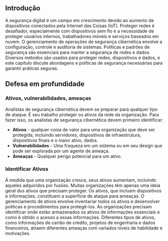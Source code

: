 ## Introdução

A segurança digital é um campo em crescimento devido ao aumento de dispositivos conectados pela Internet das Coisas (IoT). Proteger redes é desafiador, especialmente com dispositivos sem fio e a necessidade de proteger usuários internos, trabalhadores móveis e serviços baseados em nuvem. O gerenciamento de operações de segurança cibernética envolve a configuração, controle e auditoria de sistemas. Políticas e padrões de segurança são essenciais para manter a segurança de redes e dados. Diversos métodos são usados para proteger redes, dispositivos e dados, e este capítulo discute abordagens e políticas de segurança necessárias para garantir práticas seguras.

## Defesa em profundidade
### Ativos, vulnerabilidades, ameaças
Analistas de segurança cibernética devem se preparar para qualquer tipo de ataque. É seu trabalho proteger os ativos da rede da organização. Para fazer isso, os analistas de segurança cibernética devem primeiro identificar:

- **Ativos** - qualquer coisa de valor para uma organização que deve ser protegida, incluindo servidores, dispositivos de infraestrutura, dispositivos finais e o maior ativo, dados.
- **Vulnerabilidades** - Uma fraqueza em um sistema ou em seu design que pode ser explorada por um agente de ameaça.
- **Ameaças** - Qualquer perigo potencial para um ativo.

### Identificar Ativos

À medida que uma organização cresce, seus ativos aumentam, incluindo aqueles adquiridos por fusões. Muitas organizações têm apenas uma ideia geral dos ativos que precisam proteger. Os ativos, que incluem dispositivos e informações, constituem a superfície de ataque para ameaças. O gerenciamento de ativos envolve inventariar todos os ativos e desenvolver políticas e procedimentos para protegê-los. As organizações precisam identificar onde estão armazenados os ativos de informações essenciais e como é obtido o acesso a essas informações. Diferentes tipos de ativos, como informações de cartão de crédito, projetos de engenharia e dados financeiros, atraem diferentes ameaças com variados níveis de habilidade e motivações.

